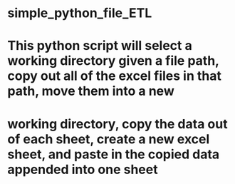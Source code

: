 # simple_python_file_ETL
# This python script will select a working directory given a file path, copy out all of the excel files in that path, move them into a new
# working directory, copy the data out of each sheet, create a new excel sheet, and paste in the copied data appended into one sheet
